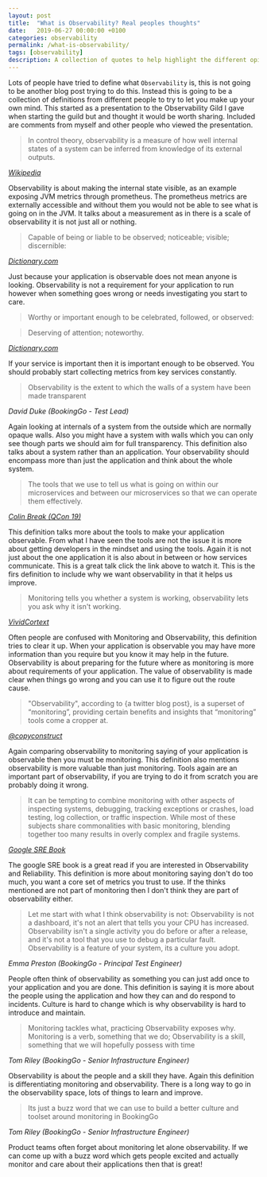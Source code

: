 ```yaml
---
layout: post
title:  "What is Observability? Real peoples thoughts"
date:   2019-06-27 00:00:00 +0100
categories: observability
permalink: /what-is-observability/
tags: [observability]
description: A collection of quotes to help highlight the different opinions of what Observability is.
---
```


Lots of people have tried to define what `Observability` is, this is not going to be another blog post trying to do this.
Instead this is going to be a collection of definitions from different people to try to let you make up your own mind.
This started as a presentation to the Observability Gild I gave when starting the guild but and thought it would be worth sharing.
Included are comments from myself and other people who viewed the presentation.


>In control theory, observability is a measure of how well internal states of a system can be inferred from knowledge of its external outputs.

_[Wikipedia](https://wikipedia.org/wiki/Observability)_

Observability is about making the internal state visible, as an example exposing JVM metrics through prometheus.
The prometheus metrics are externally accessible and without them you would not be able to see what is going on in the JVM.
It talks about a measurement as in there is a scale of observability it is not just all or nothing.

>Capable of being or liable to be observed; noticeable; visible; discernible:

_[Dictionary.com](https://dictionary.com/browse/observability)_

Just because your application is observable does not mean anyone is looking.
Observability is not a requirement for your application to run however when something goes wrong or needs investigating you start to care.

>Worthy or important enough to be celebrated, followed, or observed:

>Deserving of attention; noteworthy.

_[Dictionary.com](https://dictionary.com/browse/observability)_

If your service is important then it is important enough to be observed.
You should probably start collecting metrics from key services constantly.

>Observability is the extent to which the walls of a system have been made transparent

_David Duke (BookingGo - Test Lead)_

Again looking at internals of a system from the outside which are normally opaque walls.
Also you might have a system with walls which you can only see though parts we should aim for full transparency.
This definition also talks about a system rather than an application.
Your observability should encompass more than just the application and think about the whole system.

>The tools that we use to tell us what is going on within our microservices and between our microservices so that we can operate them effectively.

_[Colin Break (QCon 19)](https://www.infoq.com/presentations/challenges-operationalizing-microservices/)_

This definition talks more about the tools to make your application observable.
From what I have seen the tools are not the issue it is more about getting developers in the mindset and using the tools.
Again it is not just about the one application it is also about in between or how services communicate.
This is a great talk click the link above to watch it.
This is the firs definition to include why we want observability in that it helps us improve.

>Monitoring tells you whether a system is working, observability lets you ask why it isn't working.

_[VividCortext](https://vividcortex.com/blog/monitoring-isnt-observability)_

Often people are confused with Monitoring and Observability, this definition tries to clear it up.
When your application is observable you may have more information than you require but you know it may help in the future.
Observability is about preparing for the future where as monitoring is more about requirements of your application.
The value of observability is made clear when things go wrong and you can use it to figure out the route cause.

>"Observability", according to {a twitter blog post}, is a superset of “monitoring”, providing certain benefits and insights that “monitoring” tools come a cropper at.

_[@copyconstruct](medium.com/@copyconstruct/monitoring-and-observability-8417d1952e1c)_

Again comparing observability to monitoring saying of your application is observable then you must be monitoring.
This definition also mentions observability is more valuable than just monitoring.
Tools again are an important part of observability, if you are trying to do it from scratch you are probably doing it wrong.

>It can be tempting to combine monitoring with other aspects of inspecting systems, debugging, tracking exceptions or crashes, load testing, log collection, or traffic inspection. While most of these subjects share commonalities with basic monitoring, blending together too many results in overly complex and fragile systems.

_[Google SRE Book](https://landing.google.com/sre/sre-book/toc/index.html)_

The google SRE book is a great read if you are interested in Observability and Reliability.
This definition is more about monitoring saying don't do too much, you want a core set of metrics you trust to use.
If the thinks mentioned are not part of monitoring then I don't think they are part of observability either.

>Let me start with what I think observability is not: Observability is not a dashboard, it's not an alert that tells you your CPU has increased. Observability isn't a single activity you do before or after a release, and it's not a tool that you use to debug a particular fault. Observability is a feature of your system, its a culture you adopt.

_Emma Preston (BookingGo - Principal Test Engineer)_

People often think of observability as something you can just add once to your application and you are done.
This definition is saying it is more about the people using the application and how they can and do respond to incidents.
Culture is hard to change which is why observability is hard to introduce and maintain.

>Monitoring tackles what, practicing Observability exposes why. Monitoring is a verb, something that we do; Observability is a skill, something that we will hopefully possess with time

_Tom Riley (BookingGo - Senior Infrastructure Engineer)_

Observability is about the people and a skill they have.
Again this definition is differentiating monitoring and observability.
There is a long way to go in the observability space, lots of things to learn and improve.

>Its just a buzz word that we can use to build a better culture and toolset around monitoring in BookingGo

_Tom Riley (BookingGo - Senior Infrastructure Engineer)_

Product teams often forget about monitoring let alone observability.
If we can come up with a buzz word which gets people excited and actually monitor and care about their applications then that is great!
